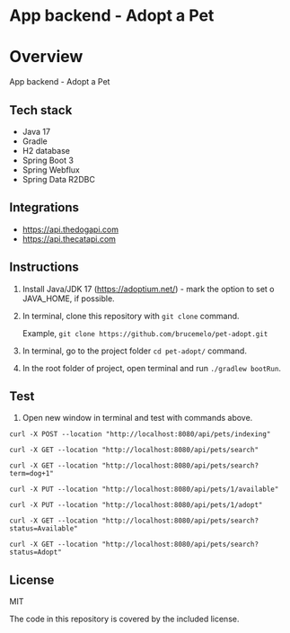 # App backend - Adopt a Pet

# Overview
App backend - Adopt a Pet

## Tech stack

- Java 17
- Gradle
- H2 database
- Spring Boot 3
- Spring Webflux
- Spring Data R2DBC

## Integrations

- https://api.thedogapi.com
- https://api.thecatapi.com

## Instructions

1. Install Java/JDK 17 (https://adoptium.net/) - mark the option to set o JAVA_HOME, if possible.

2. In terminal, clone this repository with ```git clone``` command.
   
    Example, ```git clone https://github.com/brucemelo/pet-adopt.git```

3. In terminal, go to the project folder ```cd pet-adopt/``` command.

4. In the root folder of project, open terminal and run ```./gradlew bootRun```.

## Test

1. Open new window in terminal and test with commands above.

```
curl -X POST --location "http://localhost:8080/api/pets/indexing"
```

```
curl -X GET --location "http://localhost:8080/api/pets/search"
```

```
curl -X GET --location "http://localhost:8080/api/pets/search?term=dog+1"
```

```
curl -X PUT --location "http://localhost:8080/api/pets/1/available"
```

```
curl -X PUT --location "http://localhost:8080/api/pets/1/adopt"
```

```
curl -X GET --location "http://localhost:8080/api/pets/search?status=Available"
```

```
curl -X GET --location "http://localhost:8080/api/pets/search?status=Adopt"
```


## License
MIT

The code in this repository is covered by the included license.